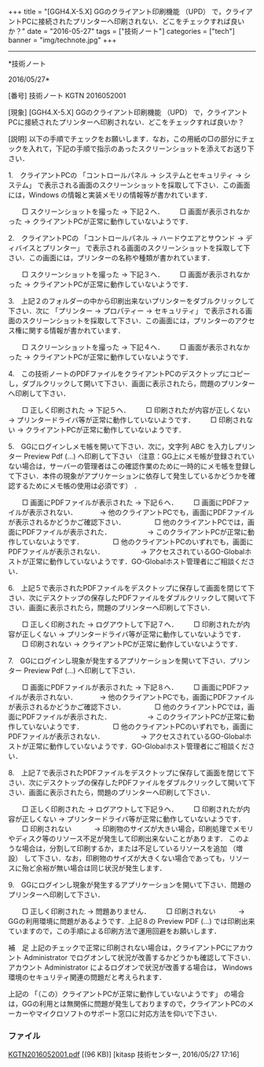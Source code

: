 ﻿+++
title = "[GGH4.X-5.X] GGのクライアント印刷機能 （UPD） で，クライアントPCに接続されたプリンターへ印刷されない．どこをチェックすれば良いか？"
date = "2016-05-27"
tags = ["技術ノート"]
categories = ["tech"]
banner = "img/technote.jpg"
+++

-----------------------------------------------------------------------------------------------------------------------------

*技術ノート

2016/05/27*


[番号]
技術ノート KGTN 2016052001

[現象]
[GGH4.X-5.X] GGのクライアント印刷機能 （UPD）
で，クライアントPCに接続されたプリンターへ印刷されない．どこをチェックすれば良いか？

[説明]
以下の手順でチェックをお願いします．なお，この用紙の□の部分にチェックを入れて，下記の手順で指示のあったスクリーンショットを添えてお送り下さい．

1.　クライアントPCの 「コントロールパネル → システムとセキュリティ →
システム」
で表示される画面のスクリーンショットを採取して下さい．この画面には，Windows
の情報と実装メモリの情報等が書かれています．

　　□ スクリーンショットを撮った → 下記２へ．
　　□ 画面が表示されなかった →
クライアントPCが正常に動作していないようです．

2.　クライアントPCの 「コントロールパネル → ハードウエアとサウンド →
ディバイスとプリンター」
で表示される画面のスクリーンショットを採取して下さい．この画面には，プリンターの名称や種類が書かれています．

　　□ スクリーンショットを撮った → 下記３へ．
　　□ 画面が表示されなかった →
クライアントPCが正常に動作していないようです．

3.　上記２のフォルダーの中から印刷出来ないプリンターをダブルクリックして下さい．次に
「プリンター → プロパティー → セキュリティ」
で表示される画面のスクリーンショットを採取して下さい．この画面には，プリンターのアクセス権に関する情報が書かれています．

　　□ スクリーンショットを撮った → 下記４へ．
　　□ 画面が表示されなかった →
クライアントPCが正常に動作していないようです．

4.　この技術ノートのPDFファイルをクライアントPCのデスクトップにコピーし，ダブルクリックして開いて下さい．画面に表示されたら，問題のプリンターへ印刷して下さい．

　　□ 正しく印刷された → 下記５へ．
　　□ 印刷されたが内容が正しくない →
プリンタードライバ等が正常に動作していないようです．
　　□ 印刷されない → クライアントPCが正常に動作していないようです．

5.　GGにログインしメモ帳を開いて下さい．次に，文字列 ABC
を入力しプリンター Preview Pdf (...) へ印刷して下さい
（注意：GG上にメモ帳が登録されていない場合は，サーバーの管理者はこの確認作業のために一時的にメモ帳を登録して下さい．本件の現象がアプリケーションに依存して発生しているかどうかを確認するためにメモ帳の使用は必須です）
．

　　□ 画面にPDFファイルが表示された → 下記６へ．
　　□ 画面にPDFファイルが表示されない．
　　　→
他のクライアントPCでも，画面にPDFファイルが表示されるかどうかご確認下さい．
　　　　□ 他のクライアントPCでは，画面にPDFファイルが表示された．
　　　　　→ このクライアントPCが正常に動作していないようです．
　　　　□
他のクライアントPCのいずれでも，画面にPDFファイルが表示されない．
　　　　　→
アクセスされているGO-Globalホストが正常に動作していないようです．GO-Globalホスト管理者にご相談ください．

6.　上記５で表示されたPDFファイルをデスクトップに保存して画面を閉じて下さい．次にデスクトップの保存したPDFファイルをダブルクリックして開いて下さい．画面に表示されたら，問題のプリンターへ印刷して下さい．

　　□ 正しく印刷された → ログアウトして下記７へ．
　　□ 印刷されたが内容が正しくない →
プリンタードライバ等が正常に動作していないようです．
　　□ 印刷されない → クライアントPCが正常に動作していないようです．

7.　GGにログインし現象が発生するアプリケーションを開いて下さい．プリンター
Preview Pdf (...) へ印刷して下さい．

　　□ 画面にPDFファイルが表示された → 下記８へ．
　　□ 画面にPDFファイルが表示されない．
　　　→
他のクライアントPCでも，画面にPDFファイルが表示されるかどうかご確認下さい．
　　　　□ 他のクライアントPCでは，画面にPDFファイルが表示された．
　　　　　→ このクライアントPCが正常に動作していないようです．
　　　　□
他のクライアントPCのいずれでも，画面にPDFファイルが表示されない．
　　　　　→
アクセスされているGO-Globalホストが正常に動作していないようです．GO-Globalホスト管理者にご相談ください．

8.　上記７で表示されたPDFファイルをデスクトップに保存して画面を閉じて下さい．次にデスクトップの保存したPDFファイルをダブルクリックして開いて下さい．画面に表示されたら，問題のプリンターへ印刷して下さい．

　　□ 正しく印刷された → ログアウトして下記９へ．
　　□ 印刷されたが内容が正しくない →
プリンタードライバ等が正常に動作していないようです．
　　□ 印刷されない
　　　→
印刷物のサイズが大きい場合，印刷処理でメモリやディスク等のリソース不足が発生して印刷出来ないことがあります．
このような場合は，分割して印刷するか，または不足しているリソースを追加
（増設）
して下さい．なお，印刷物のサイズが大きくない場合であっても，リソースに殆ど余裕が無い場合は同じ状況が発生します．

9.　GGにログインし現象が発生するアプリケーションを開いて下さい．問題のプリンターへ印刷して下さい．

　　□ 正しく印刷された → 問題ありません．
　　□ 印刷されない
　　　→ GGの利用環境に問題があるようです．上記８の Preview PDF (...)
では印刷出来ていますので，この手順による印刷方法で運用回避をお願いします．

補　足
上記のチェックで正常に印刷されない場合は，クライアントPCにアカウント
Administrator
でログオンして状況が改善するかどうかも確認して下さい．アカウント
Administrator によるログオンで状況が改善する場合は，
Windows環境のセキュリティ関連の問題だと考えられます．

上記の 「（この）クライアントPCが正常に動作していないようです」
の場合は，GGの利用とは無関係に問題が発生しておりますので，クライアントPCのメーカーやマイクロソフトのサポート窓口に対応方法を仰いで下さい．


### ファイル

 
 


[KGTN2016052001.pdf](http://techreport.kitasp.net/attachments/download/2617/KGTN2016052001.pdf)
 [(96 KB)] [kitasp 技術センター, 2016/05/27
17:16]


 


 


